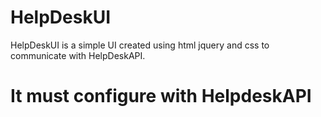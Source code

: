 # HelpDeskUI
HelpDeskUI is a simple UI created using html jquery and css to communicate with HelpDeskAPI.
# It must configure with HelpdeskAPI
